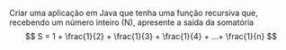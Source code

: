 Criar uma aplicação em Java que tenha uma função recursiva que, recebendo um número 
inteiro (N), apresente a saída da somatória 
$$
S = 1 + \frac{1}{2} + \frac{1}{3} + \frac{1}{4} + ...+  \frac{1}{n}
$$
